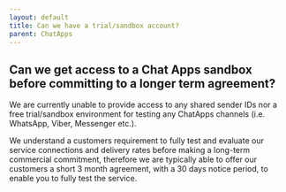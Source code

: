 ```yaml
---
layout: default
title: Can we have a trial/sandbox account?
parent: ChatApps
---
```


## Can we get access to a Chat Apps sandbox before committing to a longer term agreement?

We are currently unable to provide access to any shared sender IDs nor a free trial/sandbox environment for testing any ChatApps channels (i.e. WhatsApp, Viber, Messenger etc.).

We understand a customers requirement to fully test and evaluate our service connections and delivery rates before making a long-term commercial commitment, therefore we are typically able to offer our customers a short 3 month agreement, with a 30 days notice period, to enable you to fully test the service.
